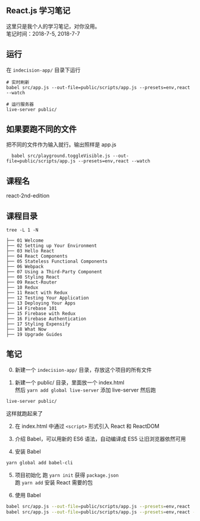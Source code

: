 ## React.js 学习笔记
这里只是我个人的学习笔记，对你没用。     
笔记时间：2018-7-5, 2018-7-7

## 运行
在 `indecision-app/` 目录下运行
```
# 实时刷新
babel src/app.js --out-file=public/scripts/app.js --presets=env,react --watch

# 运行服务器
live-server public/
```

## 如果要跑不同的文件
把不同的文件作为输入就行。输出照样是 app.js    
```
  babel src/playground.toggleVisible.js --out-file=public/scripts/app.js --presets=env,react --watch
```

## 课程名
react-2nd-edition

## 课程目录
`tree -L 1 -N`
```
├── 01 Welcome
├── 02 Setting up Your Environment
├── 03 Hello React
├── 04 React Components
├── 05 Stateless Functional Components
├── 06 Webpack
├── 07 Using a Third-Party Component
├── 08 Styling React
├── 09 React-Router
├── 10 Redux
├── 11 React with Redux
├── 12 Testing Your Application
├── 13 Deploying Your Apps
├── 14 Firebase 101
├── 15 Firebase with Redux
├── 16 Firebase Authentication
├── 17 Styling Expensify
├── 18 What Now
├── 19 Upgrade Guides
```

## 笔记
0. 新建一个 `indecision-app/` 目录，存放这个项目的所有文件

1. 新建一个 public/ 目录，里面放一个 index.html    
然后 `yarn add global live-server` 添加 live-server
然后跑  
```bash
live-server public/
```
这样就跑起来了    

2. 在 index.html 中通过 `<script>` 形式引入 React 和 ReactDOM  

3. 介绍 Babel，可以用新的 ES6 语法，自动编译成 ES5 让旧浏览器依然可用     

4. 安装 Babel
```bash
yarn global add babel-cli
```

5. 项目初始化
跑 `yarn init` 获得 `package.json`       
跑 `yarn add`  安装 React 需要的包        


6. 使用 Babel
```bash
babel src/app.js --out-file=public/scripts/app.js --presets=env,react
babel src/app.js --out-file=public/scripts/app.js --presets=env,react --watch
```